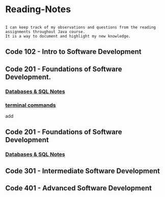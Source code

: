 # Reading-Notes

```

I can keep track of my observations and questions from the reading assignments throughout Java course.
It is a way to document and highlight my new knowledge.

```

## Code 102 - Intro to Software Development

## Code 201 - Foundations of Software Development.
### [Databases & SQL Notes](sql-notes.md)
### [terminal commands](terminal.md)
add 
## Code 201 - Foundations of Software Development

### [Databases & SQL Notes](sql-notes.md)

## Code 301 - Intermediate Software Development

## Code 401 - Advanced Software Development
